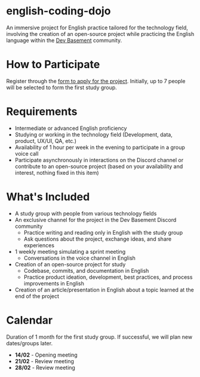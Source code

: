 # english-coding-dojo

An immersive project for English practice tailored for the technology field, involving the creation of an open-source project while practicing the English language within the [Dev Basement](https://discord.gg/tmtn4At2) community.

# How to Participate
Register through the [form to apply for the project](https://forms.gle/n3DmBUsU7TTLc38KA). Initially, up to 7 people will be selected to form the first study group.

# Requirements
- Intermediate or advanced English proficiency
- Studying or working in the technology field (Development, data, product, UX/UI, QA, etc.)
- Availability of 1 hour per week in the evening to participate in a group voice call
- Participate asynchronously in interactions on the Discord channel or contribute to an open-source project (based on your availability and interest, nothing fixed in this item)

# What's Included
- A study group with people from various technology fields
- An exclusive channel for the project in the Dev Basement Discord community
  - Practice writing and reading only in English with the study group
  - Ask questions about the project, exchange ideas, and share experiences
- 1 weekly meeting simulating a sprint meeting
  - Conversations in the voice channel in English
- Creation of an open-source project for study
  - Codebase, commits, and documentation in English
  - Practice product ideation, development, best practices, and process improvements in English
- Creation of an article/presentation in English about a topic learned at the end of the project

# Calendar
Duration of 1 month for the first study group. If successful, we will plan new dates/groups later.

- **14/02** - Opening meeting
- **21/02** - Review meeting
- **28/02** - Review meeting